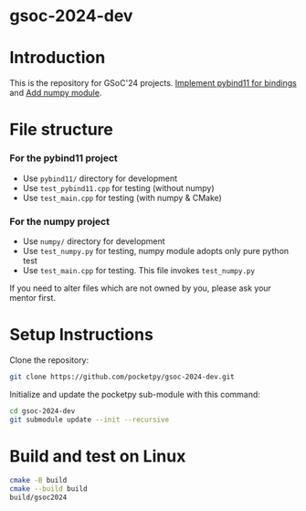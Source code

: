 # gsoc-2024-dev

# Introduction

This is the repository for GSoC'24 projects. [Implement pybind11 for bindings](https://pocketpy.dev/gsoc/ideas/#implement-pybind11-for-bindings) and [Add numpy module](https://pocketpy.dev/gsoc/ideas/#add-numpy-module).

# File structure

### For the pybind11 project
+ Use `pybind11/` directory for development
+ Use `test_pybind11.cpp` for testing (without numpy)
+ Use `test_main.cpp` for testing (with numpy & CMake)

### For the numpy project
+ Use `numpy/` directory for development
+ Use `test_numpy.py` for testing, numpy module adopts only pure python test
+ Use `test_main.cpp` for testing. This file invokes `test_numpy.py`

If you need to alter files which are not owned by you, please ask your mentor first.

# Setup Instructions

Clone the repository:
```sh
git clone https://github.com/pocketpy/gsoc-2024-dev.git
```

Initialize and update the pocketpy sub-module with this command:
```sh
cd gsoc-2024-dev
git submodule update --init --recursive
```

# Build and test on Linux

```sh
cmake -B build
cmake --build build
build/gsoc2024
```
